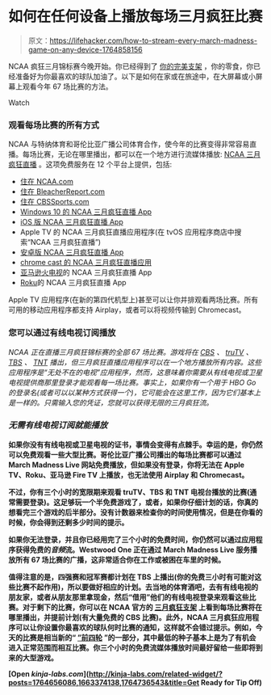 # 如何在任何设备上播放每场三月疯狂比赛

> 原文：<https://lifehacker.com/how-to-stream-every-march-madness-game-on-any-device-1764858156>

NCAA 疯狂三月锦标赛今晚开始。你已经得到了 [你的完美支架](https://lifehacker.com/build-the-perfect-march-madness-bracket-with-the-power-1764736543) ，你的零食，你已经准备好为你最喜欢的球队加油了。以下是如何在家或在旅途中，在大屏幕或小屏幕上观看今年 67 场比赛的方法。

Watch

### **观看每场比赛的所有方式**

NCAA 与特纳体育和哥伦比亚广播公司体育合作，使今年的比赛变得非常容易直播。每场比赛，无论在哪里播出，都可以在一个地方进行流媒体播放: [NCAA 三月疯狂直播](http://www.ncaa.com/news/basketball-men/article/2016-03-07/ncaar-march-madnessr-livetm-provide-access-2016-ncaa-division) 。这项免费服务在 12 个平台上提供，包括:

*   [住在 NCAA.com](http://www.ncaa.com/march-madness-live/watch)
*   [住在 BleacherReport.com](http://bleacherreport.com/)
*   [住在 CBSSports.com](http://www.cbssports.com/)
*   [Windows 10 的 NCAA 三月疯狂直播 App](https://www.microsoft.com/en-us/store/apps/ncaa-march-madness-live/9wzdncrfjcmh)
*   [iOS 版 NCAA 三月疯狂直播 App](https://itunes.apple.com/us/app/ncaa-march-madness-live/id423246594)
*   Apple TV 的 NCAA 三月疯狂直播应用程序(在 tvOS 应用程序商店中搜索“NCAA 三月疯狂直播”)
*   [安卓版 NCAA 三月疯狂直播 App](https://play.google.com/store/apps/details?id=com.ncaa.mmlive.app)
*   [chrome cast 的 NCAA 三月疯狂直播应用](https://play.google.com/store/apps/details?id=com.ncaa.mmlive.app)
*   [亚马逊火电视](http://www.amazon.com/gp/product/B00IRN4K2Q?asc_campaign=InlineText&asc_refurl=https://lifehacker.com/how-to-stream-every-march-madness-game-on-any-device-1764858156&asc_source=&tag=kinjalifehackerlink-20)的 NCAA 三月疯狂直播 App
*   [Roku](https://channelstore.roku.com/details/83669/ncaa-march-madness-live)的 NCAA 三月疯狂直播 App

Apple TV 应用程序(在新的第四代机型上)甚至可以让你并排观看两场比赛。所有可用的移动应用程序都支持 Airplay，或者可以将视频传输到 Chromecast。

### **您可以通过有线电视订阅**播放

*NCAA 正在直播三月疯狂锦标赛的全部 67 场比赛。游戏将在 [CBS](http://www.cbs.com/) 、 [truTV](http://www.trutv.com/index.html) 、 [TBS](http://www.tbs.com/) 、 [TNT](http://www.tntdrama.com/) 播出，但三月疯狂直播应用程序可以在一个地方播放所有内容。这些应用程序是“无处不在的电视”应用程序，然而，这意味着你需要从有线电视或卫星电视提供商那里登录才能观看每一场比赛。事实上，如果你有一个用于 HBO Go 的登录名(或者可以以某种方式获得一个)，它可能会在这里工作，因为它们基本上是一样的。只需输入您的凭证，您就可以获得无限的三月疯狂流。*

### ***无需有线电视订阅**就能播放*

**如果你没有有线电视或卫星电视的证书，事情会变得有点棘手。幸运的是，你仍然可以免费观看一些大型比赛。哥伦比亚广播公司播出的每场比赛都可以通过 March Madness Live 网站免费播放，但如果没有登录，你将无法在 Apple TV、Roku、亚马逊 Fire TV 上播放，也无法使用 Airplay 和 Chromecast。**

**不过，你有三个小时的宽限期来观看 truTV、TBS 和 TNT 电视台播放的比赛(通常需要登录)。这足够玩一个半免费游戏了，或者，如果你仔细计划的话，你真的想看完三个游戏的后半部分。没有计数器来检查你的时间使用情况，但是在你看的时候，你会得到还剩多少时间的提示。**

**如果你无法登录，并且你已经用完了三个小时的免费时间，你仍然可以通过应用程序获得免费的*音频*流。Westwood One 正在通过 March Madness Live 服务播放所有 67 场比赛的广播，这非常适合你在工作或被困在车里的时候。** 

**值得注意的是，四强赛和冠军赛都计划在 TBS 上播出(你的免费三小时有可能对这些比赛不起作用)，所以要做好相应的计划。去当地的体育酒吧，去有有线电视的朋友家，或者从朋友那里拿现金，然后“借用”他们的有线电视登录来观看这些比赛。对于剩下的比赛，你可以在 NCAA 官方的 [三月疯狂支架](http://www.ncaa.com/interactive-bracket/basketball-men/d1) 上看到每场比赛将在哪里播出，并提前计划(有大量免费的 CBS 比赛)。此外，NCAA 三月疯狂应用程序可以让你设置你最喜欢的球队何时比赛的通知，这样就不会错过提示。例如，今天的比赛是相当新的“ [”前四轮](https://en.wikipedia.org/wiki/NCAA_Men%27s_Division_I_Basketball_Championship#First_Four) ”的一部分，其中最低的种子基本上是为了有机会进入正常范围而相互比赛。你三个小时的免费流媒体播放时间最好留给一些即将到来的大型游戏。**

**[Open *kinja-labs.com*](http://kinja-labs.com/related-widget/?posts=1764656086,1663374138,1764736543&title=Get Ready for Tip Off)**